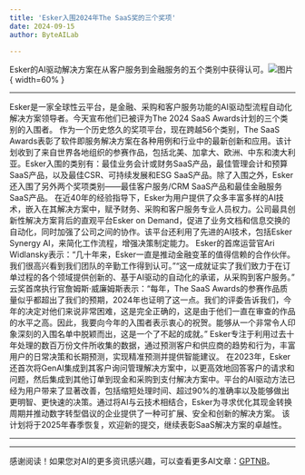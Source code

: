 ```yaml
---
title: 'Esker入围2024年The SaaS奖的三个奖项'
date: 2024-09-15
author: ByteAILab

---
```


Esker的AI驱动解决方案在从客户服务到金融服务的五个类别中获得认可。![图片](https://ai-techpark.com/wp-content/uploads/2024/09/Esker-960x540.jpg){ width=60% }

---

Esker是一家全球性云平台，是金融、采购和客户服务功能的AI驱动型流程自动化解决方案领导者。今天宣布他们已被评为The 2024 SaaS Awards计划的三个类别的入围者。
作为一个历史悠久的奖项平台，现在跨越56个类别，The SaaS Awards表彰了软件即服务解决方案在各种用例和行业中的最新创新和应用。该计划收到了来自世界各地组织的参赛作品，包括北美、加拿大、欧洲、中东和澳大利亚。Esker入围的类别有：最佳业务会计或财务SaaS产品，最佳管理会计和预算SaaS产品，以及最佳CSR、可持续发展和ESG SaaS产品。除了入围之外，Esker还入围了另外两个奖项类别——最佳客户服务/CRM SaaS产品和最佳金融服务SaaS产品。
在近40年的经验指导下，Esker为用户提供了众多丰富多样的AI技术，嵌入在其解决方案中，赋予财务、采购和客户服务专业人员权力。公司最具创新性解决方案背后的直观平台Esker on Demand，促进了业务文档和信息交换的自动化，同时加强了公司之间的协作。该平台还利用了先进的AI技术，包括Esker Synergy AI，来简化工作流程，增强决策制定能力。
Esker的首席运营官Ari Widlansky表示：“几十年来，Esker一直是推动金融变革的值得信赖的合作伙伴。我们很高兴看到我们团队的辛勤工作得到认可。”“这一成就证实了我们致力于在订单过程的各个领域提供创新的、基于AI驱动的自动化的承诺，从采购到客户服务。”
云奖首席执行官詹姆斯·威廉姆斯表示：“每年，The SaaS Awards的参赛作品质量似乎都超出了我们的预期，2024年也证明了这一点。我们的评委告诉我们，今年的决定对他们来说非常困难，这是完全正确的，这是由于他们一直在审查的作品的水平之高。因此，我要向今年的入围者表示衷心的祝贺。能够从一个非常令人印象深刻的入围名单中脱颖而出，这是一个了不起的成就。”
Esker专注于利用过去十年处理的数百万份文件所收集的数据，通过预测客户和供应商的趋势和行为，丰富用户的日常决策和长期预测，实现精准预测并提供智能建议。
在2023年，Esker还首次将GenAI集成到其客户询问管理解决方案中，以更高效地回答客户的请求和问题，然后集成到其他订单到现金和采购到支付解决方案中。平台的AI驱动方法已经为用户带来了显著改善，包括缩短处理时间、超过90%的准确率以及能够做出更明智、更快速的决策。通过将AI与云技术相结合，Esker为寻求优化其现金转换周期并推动数字转型倡议的企业提供了一种可扩展、安全和创新的解决方案。
该计划将于2025年春季恢复，欢迎新的提交，继续表彰SaaS解决方案的卓越性。


---
---
感谢阅读！如果您对AI的更多资讯感兴趣，可以查看更多AI文章：[GPTNB](https://gptnb.com)。